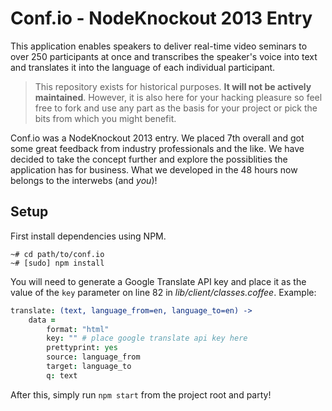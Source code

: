 # Conf.io - NodeKnockout 2013 Entry

This application enables speakers to deliver real-time video seminars to over 
250 participants at once and transcribes the speaker's voice into text and 
translates it into the language of each individual participant.

> This repository exists for historical purposes. **It will not be actively 
> maintained**. However, it is also here for your hacking pleasure so feel free
> to fork and use any part as the basis for your project or pick the bits from
> which you might benefit.

Conf.io was a NodeKnockout 2013 entry. We placed 7th overall and got some great 
feedback from industry professionals and the like. We have decided to take the
concept further and explore the possiblities the application has for business. 
What we developed in the 48 hours now belongs to the interwebs (and *you*)!

## Setup

First install dependencies using NPM.

```
~# cd path/to/conf.io
~# [sudo] npm install
```

You will need to generate a Google Translate API key and place it as the value
of the `key` parameter on line 82 in *lib/client/classes.coffee*. Example:

```coffeescript
translate: (text, language_from=en, language_to=en) ->
    data =
        format: "html"
        key: "" # place google translate api key here
        prettyprint: yes
        source: language_from
        target: language_to
        q: text
```

After this, simply run `npm start` from the project root and party!
